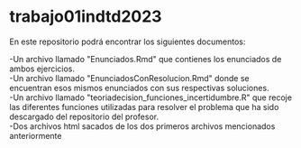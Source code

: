 # trabajo01indtd2023  
En este repositorio podrá encontrar los siguientes documentos:

-Un archivo llamado "Enunciados.Rmd" que contienes los enunciados de ambos ejercicios.  
-Un archivo llamado "EnunciadosConResolucion.Rmd" donde se encuentran esos mismos enunciados con sus respectivas soluciones.  
-Un archivo llamado "teoriadecision_funciones_incertidumbre.R" que recoje las diferentes funciones utilizadas para resolver el problema que ha sido descargado del repositorio del profesor.  
-Dos archivos html sacados de los dos primeros archivos mencionados anteriormente  
  

